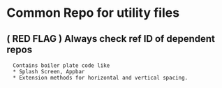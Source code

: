 # Common Repo for utility files

##   ( RED FLAG ) Always check ref ID of dependent repos 


```
  Contains boiler plate code like 
  * Splash Screen, Appbar
  * Extension methods for horizontal and vertical spacing.
```

